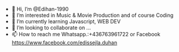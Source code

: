 - 👋 Hi, I’m @Edihan-1990
- 👀 I’m interested in Music & Movie Production and of course Coding
- 🌱 I’m currently learning Javascript, WEB DEV
- 💞️ I’m looking to collaborate on ...
- 📫 How to reach me Whatsapp.:+436763961722 or Facebook https://www.facebook.com/edissejla.duhan

<!---
Edihan-1990/Edihan-1990 is a ✨ special ✨ repository because its `README.md` (this file) appears on your GitHub profile.
You can click the Preview link to take a look at your changes.
--->
